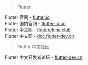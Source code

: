 > Flutter

Flutter 官网 - [flutter.io](https://flutter.io/)  
Flutter 国内官网 - [flutter-io.cn](https://flutter-io.cn/)  
Flutter 中文网 - [flutterchina.club](https://flutterchina.club/)  
Flutter 中文网 - [doc.flutter-dev.cn](http://doc.flutter-dev.cn/)  

> Flutter 中文社区

Flutter 中文开发者论坛 - [flutter-dev.cn](http://flutter-dev.cn/)  